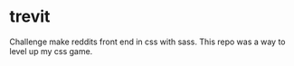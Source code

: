 # trevit
Challenge make reddits front end in css with sass.
This repo was a way to level up my css game.
